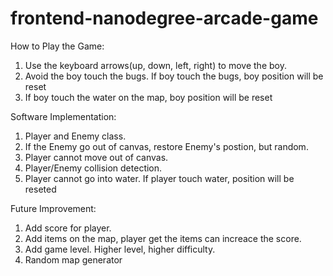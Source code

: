 frontend-nanodegree-arcade-game
===============================

How to Play the Game:
1. Use the keyboard arrows(up, down, left, right) to move the boy.
2. Avoid the boy touch the bugs. If boy touch the bugs, boy position will be reset
3. If boy touch the water on the map, boy position will be reset

Software Implementation:
1. Player and Enemy class.
2. If the Enemy go out of canvas, restore Enemy's postion, but random.
3. Player cannot move out of canvas.
4. Player/Enemy collision detection.
5. Player cannot go into water. If player touch water, position will be reseted

Future Improvement:
1. Add score for player.
2. Add items on the map, player get the items can increace the score.
3. Add game level. Higher level, higher difficulty.
4. Random map generator


